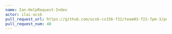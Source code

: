 ```yaml
---
name: Ian-HelpRequest-Index
actor: ilai-ucsb
pull_request_url: https://github.com/ucsb-cs156-f22/team03-f22-7pm-3/pull/48
pull_request_num: 48
---
```

